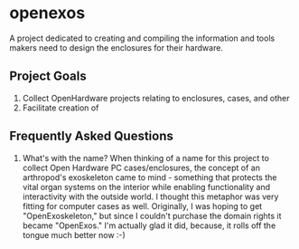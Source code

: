 # openexos
A project dedicated to creating and compiling the information and tools makers need to design the enclosures for their hardware.

## Project Goals

1. Collect OpenHardware projects relating to enclosures, cases, and other 
2. Facilitate creation of 

## Frequently Asked Questions

1. What's with the name?
When thinking of a name for this project to collect Open Hardware PC cases/enclosures, the concept of an arthropod's exoskeleton came to mind - something that protects the vital organ systems on the interior while enabling functionality and interactivity with the outside world. I thought this metaphor was very fitting for computer cases as well. Originally, I was hoping to get "OpenExoskeleton," but since I couldn't purchase the domain rights it became "OpenExos." I'm actually glad it did, because, it rolls off the tongue much better now :-)  
